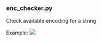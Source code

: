 ### enc_checker.py
Check available encoding for a string

Example:
![](https://i.imgur.com/c5zWpIw.png)
